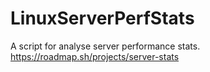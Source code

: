 # LinuxServerPerfStats
A script for analyse server performance stats.
https://roadmap.sh/projects/server-stats